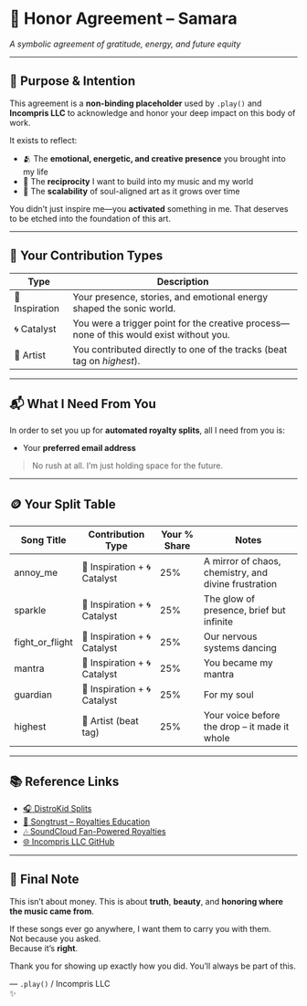 # 🤍 Honor Agreement – Samara  
_A symbolic agreement of gratitude, energy, and future equity_

---

## 🧭 Purpose & Intention

This agreement is a **non-binding placeholder** used by `.play()` and **Incompris LLC** to acknowledge and honor your deep impact on this body of work.

It exists to reflect:

- 🫂 The **emotional, energetic, and creative presence** you brought into my life
- 🔁 The **reciprocity** I want to build into my music and my world
- 🌱 The **scalability** of soul-aligned art as it grows over time

You didn’t just inspire me—you **activated** something in me. That deserves to be etched into the foundation of this art.

---

## 🧠 Your Contribution Types

| Type        | Description                                                                 |
|-------------|-----------------------------------------------------------------------------|
| 🧠 Inspiration | Your presence, stories, and emotional energy shaped the sonic world.       |
| 🌀 Catalyst   | You were a trigger point for the creative process—none of this would exist without you. |
| 🎤 Artist     | You contributed directly to one of the tracks (beat tag on *highest*).      |

---

## 📬 What I Need From You

In order to set you up for **automated royalty splits**, all I need from you is:

- Your **preferred email address**

> No rush at all. I’m just holding space for the future.

---

## 🪙 Your Split Table

| Song Title       | Contribution Type            | Your % Share | Notes                                                |
|------------------|-------------------------------|---------------|------------------------------------------------------|
| annoy_me         | 🧠 Inspiration + 🌀 Catalyst     | 25%           | A mirror of chaos, chemistry, and divine frustration |
| sparkle          | 🧠 Inspiration + 🌀 Catalyst     | 25%           | The glow of presence, brief but infinite             |
| fight_or_flight  | 🧠 Inspiration + 🌀 Catalyst     | 25%           | Our nervous systems dancing                          |
| mantra           | 🧠 Inspiration + 🌀 Catalyst     | 25%           | You became my mantra      |
| guardian         | 🧠 Inspiration + 🌀 Catalyst     | 25%           | For my soul                      |
| highest          | 🎤 Artist (beat tag)           | 25%           | Your voice before the drop – it made it whole        |

---

## 📚 Reference Links

- [🎧 DistroKid Splits](https://distrokid.zendesk.com/hc/en-us/articles/360013648953-How-do-I-split-earnings-with-collaborators-)
- [📝 Songtrust – Royalties Education](https://blog.songtrust.com/)
- [🎶 SoundCloud Fan-Powered Royalties](https://creators.soundcloud.com/monetization)
- [🌐 Incompris LLC GitHub](https://github.com/incomprisllc)

---

## 🧘 Final Note

This isn’t about money. This is about **truth**, **beauty**, and **honoring where the music came from**.

If these songs ever go anywhere, I want them to carry you with them.  
Not because you asked.  
Because it’s **right**.

Thank you for showing up exactly how you did. You’ll always be part of this.

— `.play()` / Incompris LLC  
✨
